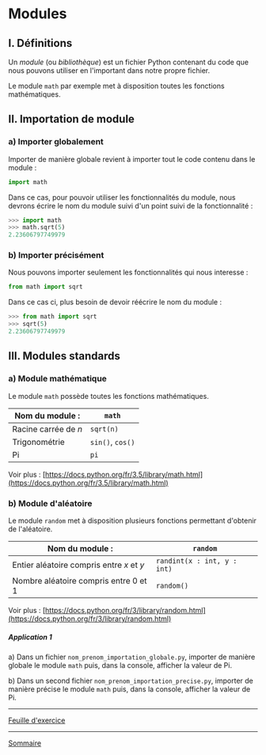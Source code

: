 # Modules

## I. Définitions

Un *module* (ou *bibliothèque*) est un fichier Python contenant du code que nous pouvons utiliser en l'important dans notre propre fichier.

Le module `math` par exemple met à disposition toutes les fonctions mathématiques.

## II. Importation de module

### a) Importer globalement

Importer de manière globale revient à importer tout le code contenu dans le module :

```python
import math
```

Dans ce cas, pour pouvoir utiliser les fonctionnalités du module, nous devrons écrire le nom du module suivi d'un point suivi de la fonctionnalité :

```python
>>> import math
>>> math.sqrt(5)
2.23606797749979
```

### b) Importer précisément

Nous pouvons importer seulement les fonctionnalités qui nous interesse :

```python
from math import sqrt
```

Dans ce cas ci, plus besoin de devoir réécrire le nom du module :

```python
>>> from math import sqrt
>>> sqrt(5)
2.23606797749979
```

## III. Modules standards

### a) Module mathématique

Le module `math` possède toutes les fonctions mathématiques.

| Nom  du module : | `math` |
|---|---|
| Racine carrée de $n$ | `sqrt(n)` |
| Trigonométrie | `sin()`, `cos()` |
| Pi | `pi` |

Voir plus : [https://docs.python.org/fr/3.5/library/math.html](https://docs.python.org/fr/3.5/library/math.html)

### b) Module d'aléatoire

Le module `random` met à disposition plusieurs fonctions permettant d'obtenir de l'aléatoire.

| Nom du module : | `random` |
|---|---|
| Entier aléatoire compris entre $x$ et $y$ | `randint(x : int, y : int)` |
| Nombre aléatoire compris entre $0$ et $1$ | `random()` |

Voir plus : [https://docs.python.org/fr/3/library/random.html](https://docs.python.org/fr/3/library/random.html)

##### Application 1

a) Dans un fichier `nom_prenom_importation_globale.py`, importer de manière globale le module `math` puis, dans la console, afficher la valeur de Pi.

b) Dans un second fichier `nom_prenom_importation_precise.py`, importer de manière précise le module `math` puis, dans la console, afficher la valeur de Pi.

________

[Feuille d'exercice](./Exercices/Exercices_modules.md)

________

[Sommaire](./../README.md)